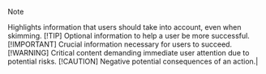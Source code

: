 > [!NOTE]
> Highlights information that users should take into account, even when skimming.
> [!TIP]
> Optional information to help a user be more successful.
> [!IMPORTANT]
> Crucial information necessary for users to succeed.
> [!WARNING]
> Critical content demanding immediate user attention due to potential risks.
> [!CAUTION]
> Negative potential consequences of an action.|